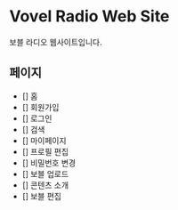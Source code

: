 # Vovel Radio Web Site

보블 라디오 웹사이트입니다.

## 페이지

- [] 홈
- [] 회원가입
- [] 로그인
- [] 검색
- [] 마이페이지
- [] 프로필 편집
- [] 비밀번호 변경
- [] 보블 업로드
- [] 콘텐츠 소개
- [] 보블 편집


 
